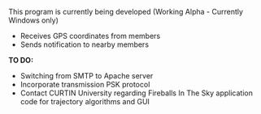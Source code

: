 This program is currently being developed (Working Alpha - Currently Windows only)

- Receives GPS coordinates from members
- Sends notification to nearby members

<b>TO DO:</b>
- Switching from SMTP to Apache server
- Incorporate transmission PSK protocol
- Contact CURTIN University regarding Fireballs In The Sky application code for trajectory algorithms and GUI
